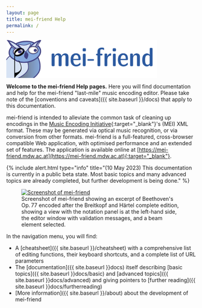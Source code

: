 ```yaml
---
layout: page
title: mei-friend Help 
permalink: /
---
```


<a href="https://mei-friend.mdw.ac.at" target="_blank">
    <img src="assets/img/menu-logo.png" alt="mei-friend logo" width="400px" style="margin:0px; display:block;"/>
</a>

**Welcome to the mei-friend Help pages.** 
Here you will find documentation and help for the mei-friend "last-mile" music encoding editor. Please take note of the [conventions and caveats]({{ site.baseurl }}/docs) that apply to this documentation.

mei-friend is intended to alleviate the common task of cleaning up encodings in the [Music Encoding Initiative](https://music-encoding.org/){:target="_blank"}'s (MEI) XML format. 
These may be generated via optical music recognition, or via conversion from other formats. mei-friend is a full-featured, cross-browser compatible Web application, with optimised performance and an extended set of features. The application is available online at [https://mei-friend.mdw.ac.at](https://mei-friend.mdw.ac.at){:target="_blank"}.

{% include alert.html type="info" title="(10 May 2023) This documentation is currently in a public beta state. Most basic topics and many advanced topics are already completed, but further development is being done." %}

<figure class="figure fullwidth">
    <!-- <div class="figure-title">Fig.&thinsp;1: Screenshot of mei-friend.</div> -->
    <a href="https://mei-friend.mdw.ac.at" target="_blank">
        <img class="figure-img" src="{{ site.baseurl }}/assets/img/mei-friend-Op77-middle.png" 
            alt="Screenshot of mei-friend" />
    </a>
    <figcaption class="figure-caption">Screenshot of mei-friend showing an excerpt of Beethoven's Op.&thinsp;77 encoded after the Breitkopf and Härtel complete edition, showing a view with the notation panel is at the left-hand side, the editor window with validation messages, and a beam element selected.</figcaption>
</figure>

In the navigation menu, you will find:
- A [cheatsheet]({{ site.baseurl }}/cheatsheet) with a comprehensive list of editing functions, their keyboard shortcuts, and a complete list of URL parameters
- The [documentation]({{ site.baseurl }}docs) itself describing [basic topics]({{ site.baseurl }}docs/basic) and [advanced topics]({{ site.baseurl }}docs/advanced) and giving pointers to [further reading]({{ site.baseurl }}docs/furtherreading)
- [More information]({{ site.baseurl }}/about) about the development of mei-friend

